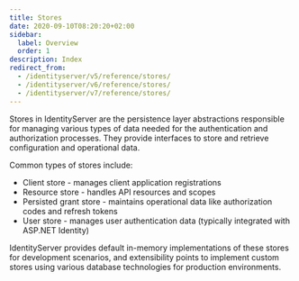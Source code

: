 ```yaml
---
title: Stores
date: 2020-09-10T08:20:20+02:00
sidebar:
  label: Overview
  order: 1
description: Index
redirect_from:
  - /identityserver/v5/reference/stores/
  - /identityserver/v6/reference/stores/
  - /identityserver/v7/reference/stores/
---
```


Stores in IdentityServer are the persistence layer abstractions responsible for managing various types of data needed
for the authentication and authorization processes. They provide interfaces to store and retrieve configuration and
operational data.

Common types of stores include:

* Client store - manages client application registrations
* Resource store - handles API resources and scopes
* Persisted grant store - maintains operational data like authorization codes and refresh tokens
* User store - manages user authentication data (typically integrated with ASP.NET Identity)

IdentityServer provides default in-memory implementations of these stores for development scenarios, and extensibility
points to implement custom stores using various database technologies for production environments.


